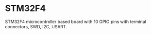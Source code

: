 # STM32F4
STM32F4 microcontroller based board with 10 GPIO pins with terminal connectors, SWD, I2C, USART.
